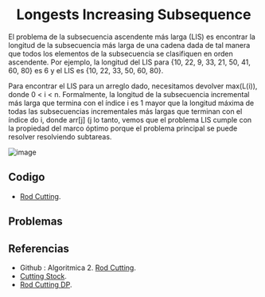<h1 align="center"> Longests Increasing Subsequence </h1>

El problema de la subsecuencia ascendente más larga (LIS) es encontrar la longitud de la subsecuencia más larga de una cadena dada de tal manera que todos los elementos de la subsecuencia se clasifiquen en orden ascendente. Por ejemplo, la longitud del LIS para {10, 22, 9, 33, 21, 50, 41, 60, 80} es 6 y el LIS es {10, 22, 33, 50, 60, 80}.

Para encontrar el LIS para un arreglo dado, necesitamos devolver max(L(i)), donde 0 < i < n. Formalmente, la longitud de la subsecuencia incremental más larga que termina con el índice i es 1 mayor que la longitud máxima de todas las subsecuencias incrementales más largas que terminan con el índice do i, donde arr[j] (j lo tanto, vemos que el problema LIS cumple con la propiedad del marco óptimo porque el problema principal se puede resolver resolviendo subtareas.


![image](https://user-images.githubusercontent.com/97768733/197421637-a0c18b5e-41f4-48b4-a415-eb0de8270f15.png)

## Codigo

* [Rod Cutting](https://github.com/HugoAlejandro2002/Algoritmos-y-Estructuras-de-Datos/blob/main/Algoritmos/DP/Rod_Cutting/rod_cutting.cpp).

## Problemas


## Referencias 
* Github : Algoritmica 2. [Rod Cutting](https://github.com/PaulLandaeta/algoritmica2/blob/master/contenido/Programacion%20Dinamica/rod_cutting/rod_cutting.cpp).
* [Cutting Stock](https://en.wikipedia.org/wiki/Cutting_stock_problem#Illustration_of_one-dimensional_cutting-stock_problem).
* [Rod Cutting DP](https://www.geeksforgeeks.org/cutting-a-rod-dp-13/).

